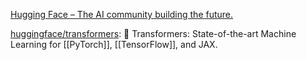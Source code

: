 

[Hugging Face – The AI community building the future.](https://huggingface.co/)


[huggingface/transformers](https://github.com/huggingface/transformers): 🤗 Transformers: State-of-the-art Machine Learning for [[PyTorch]], [[TensorFlow]], and JAX.






